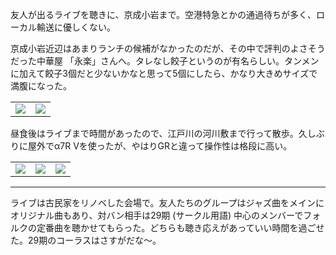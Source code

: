 友人が出るライブを聴きに、京成小岩まで。空港特急とかの通過待ちが多く、ローカル輸送に優しくない。

京成小岩近辺はあまりランチの候補がなかったのだが、その中で評判のよさそうだった中華屋
「永楽」さんへ。タレなし餃子というのが有名らしい。タンメンに加えて餃子3個だと少ないかなと思って5個にしたら、かなり大きめサイズで満腹になった。

<table>
  <tr>
    <td><img src="https://photos.old.apkas.net/medium/202504/20250413-3X000531.webp" /></td>
    <td><img src="https://photos.old.apkas.net/medium/202504/20250413-3X000532.webp" /></td>
  </tr>
</table>

昼食後はライブまで時間があったので、江戸川の河川敷まで行って散歩。久しぶりに屋外でα7R Vを使ったが、やはりGRと違って操作性は格段に高い。

<table>
  <tr>
    <td><img src="https://photos.old.apkas.net/medium/202504/20250413-AR500040.webp" /></td>
    <td><img src="https://photos.old.apkas.net/medium/202504/20250413-AR500045.webp" /></td>
    <td><img src="https://photos.old.apkas.net/medium/202504/20250413-AR500046.webp" /></td>
  </tr>
</table>

---

ライブは古民家をリノベした会場で。友人たちのグループはジャズ曲をメインにオリジナル曲もあり、対バン相手は29期 (サークル用語) 中心のメンバーでフォルクの定番曲を聴かせてもらった。どちらも聴き応えがあっていい時間を過ごせた。29期のコーラスはさすがだな〜。
